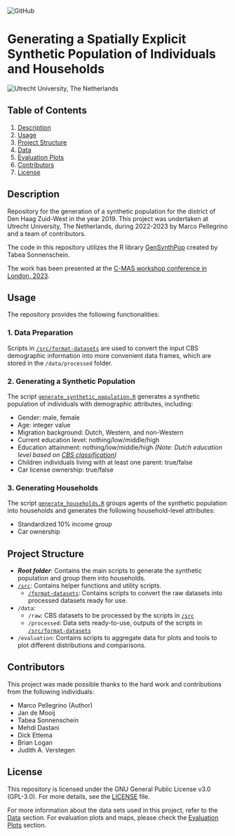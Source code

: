 ![GitHub](https://img.shields.io/badge/license-GPL--3.0-blue)

# Generating a Spatially Explicit Synthetic Population of Individuals and Households

![Utrecht University, The Netherlands](https://www.uu.nl/sites/default/files/styles/image_290_193/public/campus%20madurodam.jpg)

## Table of Contents

1.  [Description](#description)
2.  [Usage](#usage)
3.  [Project Structure](#project-structure)
4.  [Data](README_data.md)
5.  [Evaluation Plots](README_plots.md)
6.  [Contributors](#contributors)
7.  [License](#license)

## Description

Repository for the generation of a synthetic population for the district of Den Haag Zuid-West in the year 2019. This project was undertaken at Utrecht University, The Netherlands, during 2022-2023 by Marco Pellegrino and a team of contributors.

The code in this repository utilizes the R library [GenSynthPop](https://github.com/TabeaSonnenschein/Spatial-Agent-based-Modeling-of-Urban-Health-Interventions/tree/main/GenSynthPop) created by Tabea Sonnenschein.

The work has been presented at the [C-MAS workshop conference in London, 2023](https://figshare.com/articles/conference_contribution/Generating_a_Spatially_Explicit_Synthetic_Population_from_Aggregated_Data/22821914).

## Usage

The repository provides the following functionalities:

### 1\. Data Preparation

Scripts in [`/src/format-datasets`](/src/format-datasets) are used to convert the input CBS demographic information into more convenient data frames, which are stored in the `/data/processed` folder.

### 2\. Generating a Synthetic Population

The script [`generate_synthetic_population.R`](generate-synthetic-population.R) generates a synthetic population of individuals with demographic attributes, including:

*   Gender: male, female
*   Age: integer value
*   Migration background: Dutch, Western, and non-Western
*   Current education level: nothing/low/middle/high
*   Education attainment: nothing/low/middle/high _(Note: Dutch education level based on_ [_CBS classification_](https://www.cbs.nl/nl-nl/nieuws/2019/33/verschil-levensverwachting-hoog-en-laagopgeleid-groeit/opleidingsniveau)_)_
*   Children individuals living with at least one parent: true/false
*   Car license ownership: true/false

### 3\. Generating Households

The script [`generate_households.R`](generate-households.R) groups agents of the synthetic population into households and generates the following household-level attributes:

*   Standardized 10% income group
*   Car ownership

## Project Structure

*   _**Root folder**_: Contains the main scripts to generate the synthetic population and group them into households.
*   [`/src`](/src): Contains helper functions and utility scripts.
    *   [`/format-datasets`](/src/format-datasets): Contains scripts to convert the raw datasets into processed datasets ready for use.
*   `/data`:
    *   `/raw`: CBS datasets to be processed by the scripts in [`/src`](/src)
    *   `/processed`: Data sets ready-to-use, outputs of the scripts in [`/src/format-datasets`](/src/format-datasets)
*   `/evaluation`: Contains scripts to aggregate data for plots and tools to plot different distributions and comparisons.

## Contributors

This project was made possible thanks to the hard work and contributions from the following individuals:

*   Marco Pellegrino (Author)
*   Jan de Mooij
*   Tabea Sonnenschein
*   Mehdi Dastani
*   Dick Ettema
*   Brian Logan
*   Judith A. Verstegen

## License

This repository is licensed under the GNU General Public License v3.0 (GPL-3.0). For more details, see the [LICENSE](LICENSE) file.

For more information about the data sets used in this project, refer to the [Data](README_data.md) section. For evaluation plots and maps, please check the [Evaluation Plots](README_plots.md) section.
